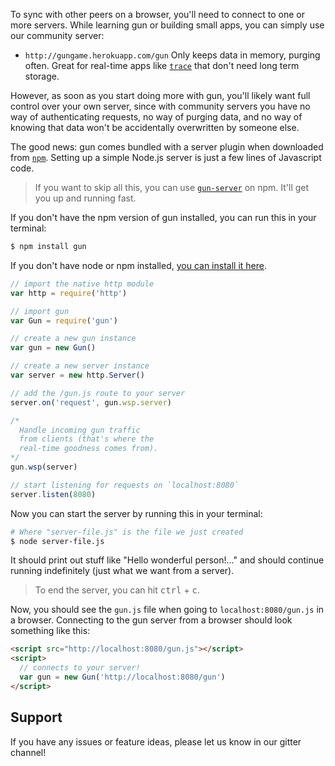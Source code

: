 To sync with other peers on a browser, you'll need to connect to one or more servers. While learning gun or building small apps, you can simply use our community server:

 - `http://gungame.herokuapp.com/gun`
   Only keeps data in memory, purging often. Great for real-time apps like [`trace`](http://trace.gundb.io/) that don't need long term storage.

However, as soon as you start doing more with gun, you'll likely want full control over your own server, since with community servers you have no way of authenticating requests, no way of purging data, and no way of knowing that data won't be accidentally overwritten by someone else.

The good news: gun comes bundled with a server plugin when downloaded from [`npm`](https://npmjs.com/package/gun). Setting up a simple Node.js server is just a few lines of Javascript code.

> If you want to skip all this, you can use [`gun-server`](https://www.npmjs.com/package/gun-server) on npm. It'll get you up and running fast.

If you don't have the npm version of gun installed, you can run this in your terminal:

```bash
$ npm install gun
```

If you don't have node or npm installed, [you can install it here](https://nodejs.org/en/).

```javascript
// import the native http module
var http = require('http')

// import gun
var Gun = require('gun')

// create a new gun instance
var gun = new Gun()

// create a new server instance
var server = new http.Server()

// add the /gun.js route to your server
server.on('request', gun.wsp.server)

/*
  Handle incoming gun traffic
  from clients (that's where the
  real-time goodness comes from).
*/
gun.wsp(server)

// start listening for requests on `localhost:8080`
server.listen(8080)
```

Now you can start the server by running this in your terminal:

```bash
# Where "server-file.js" is the file we just created
$ node server-file.js
```

It should print out stuff like "Hello wonderful person!..." and should continue running indefinitely (just what we want from a server).

> To end the server, you can hit <kbd>ctrl</kbd> + <kbd>c</kbd>.

Now, you should see the `gun.js` file when going to `localhost:8080/gun.js` in a browser.
Connecting to the gun server from a browser should look something like this:

```html
<script src="http://localhost:8080/gun.js"></script>
<script>
  // connects to your server!
  var gun = new Gun('http://localhost:8080/gun')
</script>
```

## Support
If you have any issues or feature ideas, please let us know in our gitter channel!